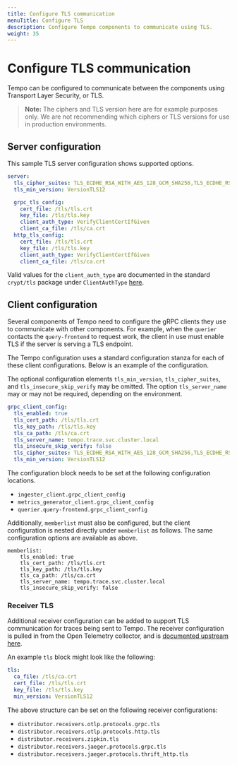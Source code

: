 ```yaml
---
title: Configure TLS communication
menuTitle: Configure TLS
description: Configure Tempo components to communicate using TLS.
weight: 35
---
```


# Configure TLS communication

Tempo can be configured to communicate between the components using Transport Layer Security, or TLS.

> **Note:** The ciphers and TLS version here are for example purposes only. We are not recommending which ciphers or TLS versions for use in production environments.

## Server configuration

This sample TLS server configuration shows supported options.

```yaml
server:
  tls_cipher_suites: TLS_ECDHE_RSA_WITH_AES_128_GCM_SHA256,TLS_ECDHE_RSA_WITH_AES_256_GCM_SHA384,TLS_ECDHE_ECDSA_WITH_AES_128_GCM_SHA256,TLS_ECDHE_ECDSA_WITH_AES_256_GCM_SHA384
  tls_min_version: VersionTLS12

  grpc_tls_config:
    cert_file: /tls/tls.crt
    key_file: /tls/tls.key
    client_auth_type: VerifyClientCertIfGiven
    client_ca_file: /tls/ca.crt
  http_tls_config:
    cert_file: /tls/tls.crt
    key_file: /tls/tls.key
    client_auth_type: VerifyClientCertIfGiven
    client_ca_file: /tls/ca.crt
```

Valid values for the `client_auth_type` are documented in the standard `crypt/tls` package under `ClientAuthType` [here](https://pkg.go.dev/crypto/tls#ClientAuthType).

## Client configuration

Several components of Tempo need to configure the gRPC clients they use to communicate with other components. For example, when the `querier` contacts the `query-frontend` to request work, the client in use must enable TLS if the server is serving a TLS endpoint.

The Tempo configuration uses a standard configuration stanza for each of these client configurations. Below is an example of the configuration.

The optional configuration elements `tls_min_version`, `tls_cipher_suites`, and `tls_insecure_skip_verify` may be omitted. The option `tls_server_name` may or may not be required, depending on the environment.

```yaml
grpc_client_config:
  tls_enabled: true
  tls_cert_path: /tls/tls.crt
  tls_key_path: /tls/tls.key
  tls_ca_path: /tls/ca.crt
  tls_server_name: tempo.trace.svc.cluster.local
  tls_insecure_skip_verify: false
  tls_cipher_suites: TLS_ECDHE_RSA_WITH_AES_128_GCM_SHA256,TLS_ECDHE_RSA_WITH_AES_256_GCM_SHA384,TLS_ECDHE_ECDSA_WITH_AES_128_GCM_SHA256,TLS_ECDHE_ECDSA_WITH_AES_256_GCM_SHA384
  tls_min_version: VersionTLS12
```

The configuration block needs to be set at the following configuration locations.

- `ingester_client.grpc_client_config`
- `metrics_generator_client.grpc_client_config`
- `querier.query-frontend.grpc_client_config`

Additionally, `memberlist` must also be configured, but the client configuration is nested directly under `memberlist` as follows. The same configuration options are available as above.

```
memberlist:
    tls_enabled: true
    tls_cert_path: /tls/tls.crt
    tls_key_path: /tls/tls.key
    tls_ca_path: /tls/ca.crt
    tls_server_name: tempo.trace.svc.cluster.local
    tls_insecure_skip_verify: false
```

### Receiver TLS

Additional receiver configuration can be added to support TLS communication for traces being sent to Tempo. The receiver configuration is pulled in from the Open Telemetry collector, and is [documented upstream here](https://github.com/open-telemetry/opentelemetry-collector/blob/main/receiver/otlpreceiver/config.md#configtls-tlsserversetting).

An example `tls` block might look like the following:

```yaml
tls:
  ca_file: /tls/ca.crt
  cert_file: /tls/tls.crt
  key_file: /tls/tls.key
  min_version: VersionTLS12
```

The above structure can be set on the following receiver configurations:

- `distributor.receivers.otlp.protocols.grpc.tls`
- `distributor.receivers.otlp.protocols.http.tls`
- `distributor.receivers.zipkin.tls`
- `distributor.receivers.jaeger.protocols.grpc.tls`
- `distributor.receivers.jaeger.protocols.thrift_http.tls`
